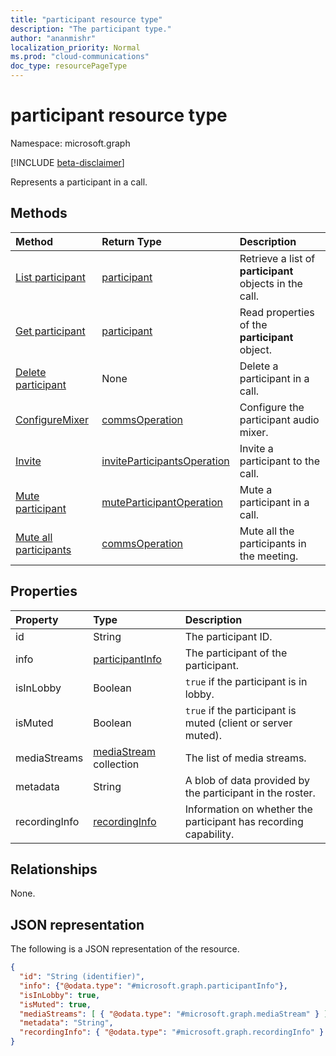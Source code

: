 ```yaml
---
title: "participant resource type"
description: "The participant type."
author: "ananmishr"
localization_priority: Normal
ms.prod: "cloud-communications"
doc_type: resourcePageType
---
```


# participant resource type

Namespace: microsoft.graph

[!INCLUDE [beta-disclaimer](../../includes/beta-disclaimer.md)]

Represents a participant in a call.

## Methods

| Method                                                 | Return Type                                                 | Description                                    |
|:-------------------------------------------------------|:------------------------------------------------------------|:-----------------------------------------------|
| [List participant](../api/participant-get.md)         | [participant](participant.md)                               | Retrieve a list of **participant** objects in the call. |
| [Get participant](../api/participant-get.md)           | [participant](participant.md)                               | Read properties of the **participant** object. |
| [Delete participant](../api/participant-delete.md)     | None   | Delete a participant in a call.                  |
| [ConfigureMixer](../api/participant-configuremixer.md) | [commsOperation](commsoperation.md)                         | Configure the participant audio mixer.         |
| [Invite](../api/participant-invite.md)                 | [inviteParticipantsOperation](../resources/inviteparticipantsoperation.md)                         | Invite a participant to the call.              |
| [Mute participant](../api/participant-mute.md)         | [muteParticipantOperation](muteparticipantoperation.md)     | Mute a participant in a call.                  |
| [Mute all participants](../api/participant-muteall.md) | [commsOperation](commsoperation.md) | Mute all the participants in the meeting.      |

## Properties

| Property             | Type                                     | Description                                                  |
| :------------------- | :--------------------------------------- | :------------------------------------------------------------|
| id                   | String                                   | The participant ID.                                          |
| info                 | [participantInfo](participantinfo.md)    | The participant of the participant.                          |
| isInLobby            | Boolean                                  | `true` if the participant is in lobby.                          |
| isMuted              | Boolean                                  | `true` if the participant is muted (client or server muted).    |
| mediaStreams         | [mediaStream](mediastream.md) collection | The list of media streams.                                   |
| metadata             | String                                   | A blob of data provided by the participant in the roster.     |
| recordingInfo        | [recordingInfo](recordinginfo.md)        | Information on whether the participant has recording capability. |

## Relationships
None.

## JSON representation

The following is a JSON representation of the resource.

<!-- {
  "blockType": "resource",
  "optionalProperties": [

  ],
  "@odata.type": "microsoft.graph.participant"
}-->
```json
{
  "id": "String (identifier)",
  "info": {"@odata.type": "#microsoft.graph.participantInfo"},
  "isInLobby": true,
  "isMuted": true,
  "mediaStreams": [ { "@odata.type": "#microsoft.graph.mediaStream" } ],
  "metadata": "String",
  "recordingInfo": { "@odata.type": "#microsoft.graph.recordingInfo" }
}
```

<!-- uuid: 8fcb5dbc-d5aa-4681-8e31-b001d5168d79
2015-10-25 14:57:30 UTC -->
<!--
{
  "type": "#page.annotation",
  "description": "participant resource",
  "keywords": "",
  "section": "documentation",
  "tocPath": "",
  "suppressions": []
}
-->



